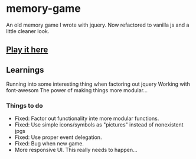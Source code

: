 # memory-game
An old memory game I wrote with jquery. Now refactored to vanilla js and a little cleaner look.

## [Play it here](https://johnarvid.github.io/memory-game/)

## Learnings
Running into some interesting thing when factoring out jquery
Working with font-awesom
The power of making things more modular...


### Things to do
- Fixed: Factor out functionality inte more modular functions.
- Fixed: Use simple icons/symbols as "pictures" instead of nonexistent jpgs
- Fixed: Use proper event delegation.
- Fixed: Bug when new game.
- More responsive UI. This really needs to happen...
